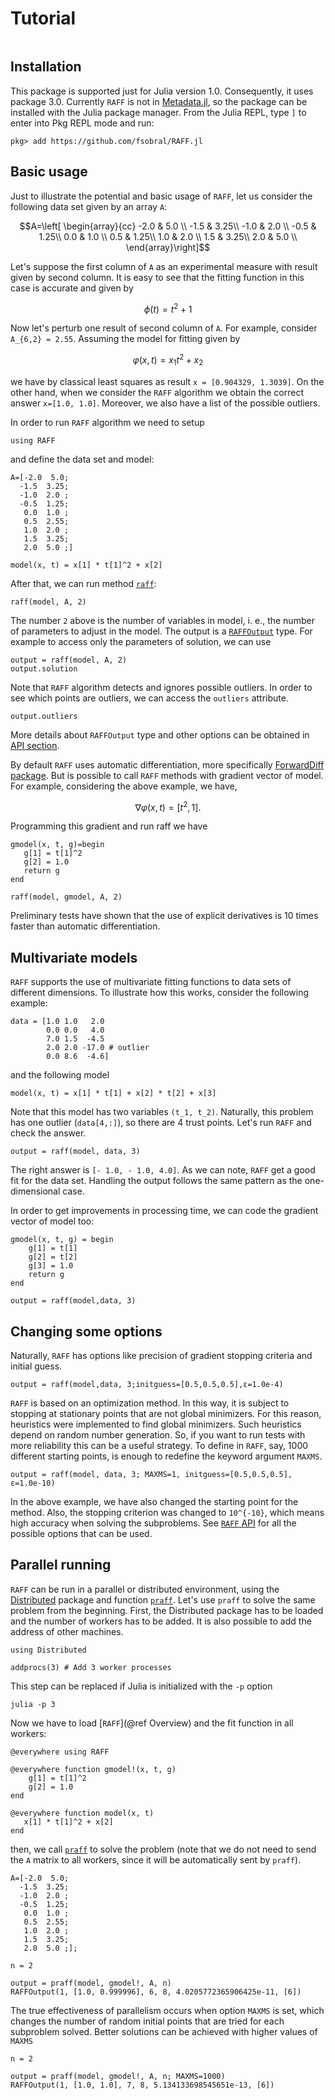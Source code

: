 # Tutorial

```@setup docrepl
```
## Installation

This package is supported just for Julia version 1.0. Consequently, 
it uses package 3.0. Currently `RAFF` is not in 
[Metadata.jl](https://github.com/JuliaLang/METADATA.jl), so the 
package can be installed with the Julia package manager.
From the Julia REPL, type `]` to enter into Pkg REPL mode and run:

```
pkg> add https://github.com/fsobral/RAFF.jl
```

## Basic usage

Just to illustrate the potential and basic usage of `RAFF`, let us consider
the following data set given by an array ``A``:

```math
A=\left[ \begin{array}{cc}
 -2.0 &  5.0 \\
 -1.5 &  3.25\\
 -1.0 &  2.0 \\
 -0.5 &  1.25\\
  0.0 &  1.0 \\
  0.5 &  1.25\\
  1.0 &  2.0 \\
  1.5 &  3.25\\
  2.0 &  5.0 \\
\end{array}\right]
```

Let's suppose the first column of ``A`` as an experimental measure with 
result given by second column. It is easy to see that the fitting 
function in this case is accurate and given by 

```math
\phi(t)=t^2 +1
```

Now let's perturb one result of second column of ``A``. For example, 
consider ``A_{6,2} = 2.55``. Assuming the model for fitting given by
```math
\varphi(x,t)=x_1 t^2 +x_2 
```
we have by classical least squares as result `x = [0.904329,
1.3039]`. On the other hand, when we consider the `RAFF` algorithm we
obtain the correct answer `x=[1.0, 1.0]`. Moreover, we also have a
list of the possible outliers.

In order to run `RAFF` algorithm we need to setup 
```@repl docrepl
using RAFF
``` 
and define the data set and model:

```@repl docrepl
A=[-2.0  5.0; 
  -1.5  3.25;
  -1.0  2.0 ;
  -0.5  1.25;
   0.0  1.0 ;
   0.5  2.55;
   1.0  2.0 ;
   1.5  3.25;
   2.0  5.0 ;]

model(x, t) = x[1] * t[1]^2 + x[2]
```

After that, we can run method [`raff`](@ref):

```@repl docrepl
raff(model, A, 2)
```
The number `2` above is the number of variables in model, i. e., the
number of parameters to adjust in the model. The output is a
[`RAFFOutput`](@ref) type. For example to access only the parameters of
solution, we can use

```@repl docrepl
output = raff(model, A, 2)
output.solution
```

Note that `RAFF` algorithm detects and ignores possible outliers. In
order to see which points are outliers, we can access the `outliers`
attribute.

```@repl docrepl
output.outliers
```

More details about `RAFFOutput` type and other options can be obtained
in [API section](api.md).


By default `RAFF` uses automatic differentiation, more specifically
[ForwardDiff package](https://github.com/JuliaDiff/ForwardDiff.jl). But is possible
to call `RAFF` methods with gradient vector of model. For
example, considering the above example, we have,

```math
\nabla \varphi(x, t) = [t^2, 1].
```
Programming this gradient and run raff we have

```@repl docrepl
gmodel(x, t, g)=begin
   g[1] = t[1]^2
   g[2] = 1.0
   return g
end

raff(model, gmodel, A, 2)
```

Preliminary tests have shown that the use of explicit derivatives is
10 times faster than automatic differentiation.

## Multivariate models

`RAFF` supports the use of multivariate fitting functions to data sets
of different dimensions. To illustrate how this works, consider the
following example:

```@repl docrepl
data = [1.0 1.0   2.0
        0.0 0.0   4.0
        7.0 1.5  -4.5
        2.0 2.0 -17.0 # outlier
        0.0 8.6  -4.6]
```
and the following model

```@repl docrepl
model(x, t) = x[1] * t[1] + x[2] * t[2] + x[3]            
```

Note that this model has two variables ``(t_1, t_2)``. Naturally, this
problem has one outlier (`data[4,:]`), so there are 4 trust
points. Let's run `RAFF` and check the answer.

```@repl docrepl
output = raff(model, data, 3)
```

The right answer is `[- 1.0, - 1.0, 4.0]`. As we can note, `RAFF` get
a good fit for the data set. Handling the output follows the same
pattern as the one-dimensional case.

In order to get improvements in processing time, we can code the
gradient vector of model too:

```@repl docrepl
gmodel(x, t, g) = begin 
    g[1] = t[1]
    g[2] = t[2]
    g[3] = 1.0
    return g
end
```
```@repl docrepl
output = raff(model,data, 3)
```


## Changing some options

Naturally, `RAFF` has options like precision of gradient stopping criteria and initial guess. 

```@repl docrepl
output = raff(model,data, 3;initguess=[0.5,0.5,0.5],ε=1.0e-4)
```

`RAFF` is based on an optimization method. In this way, it is subject to
stopping at stationary points that are not global minimizers. For this
reason, heuristics were implemented to find global minimizers. Such
heuristics depend on random number generation. So, if you want to run
tests with more reliability this can be a useful strategy. To define
in `RAFF`, say, 1000 different starting points, is enough to redefine
the keyword argument `MAXMS`.

```@repl docrepl
output = raff(model, data, 3; MAXMS=1, initguess=[0.5,0.5,0.5], ε=1.0e-10)
```

In the above example, we have also changed the starting point for the
method. Also, the stopping criterion was changed to ``10^{-10}``,
which means high accuracy when solving the subproblems. See [`RAFF`
API](api.md#RAFF) for all the possible options that can be used.


## Parallel running

`RAFF` can be run in a parallel or distributed environment, using the
[Distributed](https://docs.julialang.org/en/v1.0/stdlib/Distributed/)
package and function [`praff`](@ref). Let's use `praff` to solve the
same problem from the beginning. First, the Distributed package has to
be loaded and the number of workers has to be added. It is also
possible to add the address of other machines.

```
using Distributed

addprocs(3) # Add 3 worker processes
```

This step can be replaced if Julia is initialized with the `-p`
option

```
julia -p 3
```

Now we have to load [`RAFF`](@ref Overview) and the fit function in all
workers:

```
@everywhere using RAFF

@everywhere function gmodel!(x, t, g)
    g[1] = t[1]^2
    g[2] = 1.0
end

@everywhere function model(x, t)
   x[1] * t[1]^2 + x[2]
end
```

then, we call [`praff`](@ref) to solve the problem (note that we do
not need to send the `A` matrix to all workers, since it will be
automatically sent by `praff`).

```
A=[-2.0  5.0;
  -1.5  3.25;
  -1.0  2.0 ;
  -0.5  1.25;
   0.0  1.0 ;
   0.5  2.55;
   1.0  2.0 ;
   1.5  3.25;
   2.0  5.0 ;];

n = 2

output = praff(model, gmodel!, A, n)
RAFFOutput(1, [1.0, 0.999996], 6, 8, 4.0205772365906425e-11, [6])
```

The true effectiveness of parallelism occurs when option `MAXMS` is
set, which changes the number of random initial points that are tried
for each subproblem solved. Better solutions can be achieved with
higher values of `MAXMS`

```
n = 2

output = praff(model, gmodel!, A, n; MAXMS=1000)
RAFFOutput(1, [1.0, 1.0], 7, 8, 5.134133698545651e-13, [6])
```
